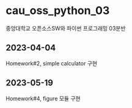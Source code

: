 # cau_oss_python_03
중앙대학교 오픈소스SW와 파이썬 프로그래밍 03분반

## 2023-04-04
Homework#2, simple calculator 구현

## 2023-05-19
Homework#4, figure 모듈 구현
